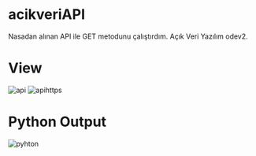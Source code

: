 # acikveriAPI
Nasadan alınan API ile GET metodunu çalıştırdım. Açık Veri Yazılım odev2.

# View
![api](https://user-images.githubusercontent.com/99283497/196367609-5f4cc989-5f0d-4ffe-ba2e-7d98c4033dc1.png)
![apihttps](https://user-images.githubusercontent.com/99283497/196367631-54e1457a-0533-4b1c-b455-85e9b9d42a5b.png)
 
 # Python Output
![pyhton](https://user-images.githubusercontent.com/99283497/196368012-a19a2e8a-daf3-4841-a34c-8bf16da31cb6.png)

